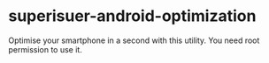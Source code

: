 # superisuer-android-optimization
Optimise your smartphone in a second with this utility. You need root permission to use it.
